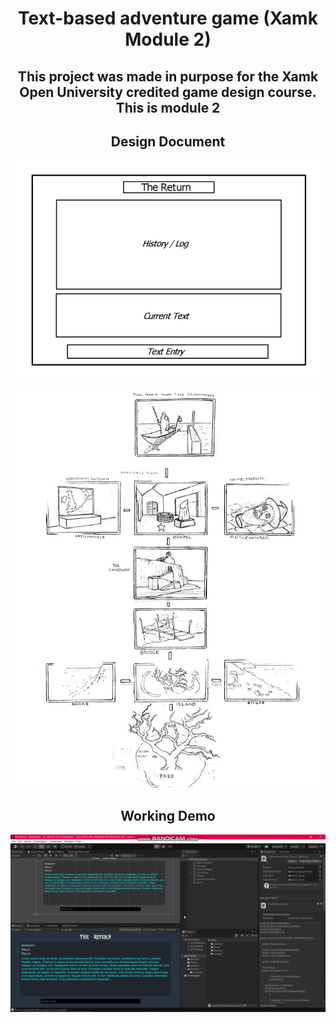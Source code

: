 <!DOCTYPE html>
<html>
<body>
<h1 align="center"> Text-based adventure game (Xamk Module 2) </h1> 

<h2 align="center"> This project was made in purpose for the Xamk Open University credited game design course. This is module 2</h2>  

<h2 align="center"> Design Document </h2>  

<p align="center">
<img src="https://github.com/ReanSchwarzer1/Text-based-adventure-game-Xamk-Module-2/blob/main/Misc/Layout.PNG?raw=true">
</p>

<p align="center">
<img src="https://github.com/ReanSchwarzer1/Text-based-adventure-game-Xamk-Module-2/blob/main/Misc/Progression.jpg?raw=true">
</p>


<h2 align="center"> Working Demo </h2>  

![Demo1](https://github.com/ReanSchwarzer1/Text-based-adventure-game-Xamk-Module-2/blob/main/Misc/Game.gif "Demo1")
